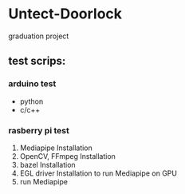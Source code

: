 # Untect-Doorlock
graduation project

## test scrips: ##
### arduino test ###
- python
- c/c++

### rasberry pi test ###
1. Mediapipe Installation
2. OpenCV, FFmpeg Installation
3. bazel Installation
4. EGL driver Installation to run Mediapipe on GPU
5. run Mediapipe
